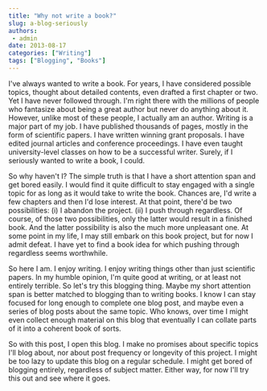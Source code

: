 ```yaml
---
title: "Why not write a book?"
slug: a-blog-seriously
authors:
 - admin
date: 2013-08-17
categories: ["Writing"]
tags: ["Blogging", "Books"]
---
```

I've always wanted to write a book. For years, I have considered possible topics, thought about detailed contents, even drafted a first chapter or two. Yet I have never followed through. I'm right there with the millions of people who fantasize about being a great author but never do anything about it. However, unlike most of these people, I actually am an author. Writing is a major part of my job. I have published thousands of pages, mostly in the form of scientific papers. I have written winning grant proposals. I have edited journal articles and conference proceedings. I have even taught university-level classes on how to be a successful writer. Surely, if I seriously wanted to write a book, I could.

So why haven't I? The simple truth is that I have a short attention span and get bored easily. I would find it quite difficult to stay engaged with a single topic for as long as it would take to write the book. Chances are, I'd write a few chapters and then I'd lose interest. At that point, there'd be two possibilities: (i) I abandon the project. (ii) I push through regardless. Of course, of those two possibilities, only the latter would result in a finished book. And the latter possibility is also the much more unpleasant one. At some point in my life, I may still embark on this book project, but for now I admit defeat. I have yet to find a book idea for which pushing through regardless seems worthwhile.

So here I am. I enjoy writing. I enjoy writing things other than just scientific papers. In my humble opinion, I'm quite good at writing, or at least not entirely terrible. So let's try this blogging thing. Maybe my short attention span is better matched to blogging than to writing books. I know I can stay focused for long enough to complete one blog post, and maybe even a series of blog posts about the same topic. Who knows, over time I might even collect enough material on this blog that eventually I can collate parts of it into a coherent book of sorts.

So with this post, I open this blog. I make no promises about specific topics I'll blog about, nor about post frequency or longevity of this project. I might be too lazy to update this blog on a regular schedule. I might get bored of blogging entirely, regardless of subject matter. Either way, for now I'll try this out and see where it goes.
